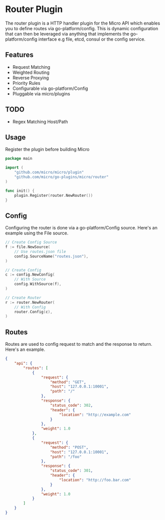 # Router Plugin

The router plugin is a HTTP handler plugin for the Micro API which enables you to define routes via go-platform/config. This is 
dynamic configuration that can then be leveraged via anything that implements the go-platform/config interface e.g file, etcd, consul 
or the config service.

## Features

- Request Matching
- Weighted Routing
- Reverse Proxying
- Priority Rules
- Configurable via go-platform/Config
- Pluggable via micro/plugins

## TODO

- Regex Matching Host/Path

## Usage

Register the plugin before building Micro

```go
package main

import (
	"github.com/micro/micro/plugin"
	"github.com/micro/go-plugins/micro/router"
)

func init() {
	plugin.Register(router.NewRouter())
}
```

## Config

Configuring the router is done via a go-platform/Config source. Here's an example using the File source.

```go
// Create Config Source
f := file.NewSource(
	// Use routes.json file
	config.SourceName("routes.json"),
)

// Create Config
c := config.NewConfig(
	// With Source
	config.WithSource(f),
)

// Create Router
r := router.NewRouter(
	// With Config
	router.Config(c),
)
```

## Routes

Routes are used to config request to match and the response to return. Here's an example.

```json
{
	"api": {
		"routes": [
			{
				"request": {
					"method": "GET",
					"host": "127.0.0.1:10001",
					"path": "/"
				},
				"response": {
					"status_code": 302,
					"header": {
						"location": "http://example.com"
					}
				},
				"weight": 1.0
			},
			{
				"request": {
					"method": "POST",
					"host": "127.0.0.1:10001",
					"path": "/foo"
				},
				"response": {
					"status_code": 301,
					"header": {
						"location": "http://foo.bar.com"
					}
				},
				"weight": 1.0
			}
		]
	}
}
```
